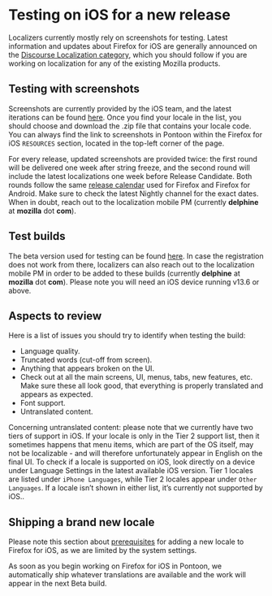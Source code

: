 # Testing on iOS for a new release

Localizers currently mostly rely on screenshots for testing. Latest information and updates about Firefox for iOS are generally announced on the [Discourse Localization category](https://discourse.mozilla.org/c/l10n/), which you should follow if you are working on localization for any of the existing Mozilla products.

## Testing with screenshots

Screenshots are currently provided by the iOS team, and the latest iterations can be found [here](https://firefox-ci-tc.services.mozilla.com/tasks/index/mobile.v2.firefox-ios.l10n-screenshots.latest). Once you find your locale in the list, you should choose and download the .zip file that contains your locale code. You can always find the link to screenshots in Pontoon within the Firefox for iOS `RESOURCES` section, located in the top-left corner of the page.

For every release, updated screenshots are provided twice: the first round will be delivered one week after string freeze, and the second round will include the latest localizations one week before Release Candidate. Both rounds follow the same [release calendar](https://whattrainisitnow.com/) used for Firefox and Firefox for Android. Make sure to check the latest Nightly channel for the exact dates. When in doubt, reach out to the localization mobile PM (currently **delphine** at **mozilla** dot **com**).

## Test builds

The beta version used for testing can be found [here](https://www.mozilla.org/firefox/ios/testflight/). In case the registration does not work from there, localizers can also reach out to the localization mobile PM in order to be added to these builds (currently **delphine** at **mozilla** dot **com**).
Please note you will need an iOS device running v13.6 or above.

## Aspects to review

Here is a list of issues you should try to identify when testing the build:
* Language quality.
* Truncated words (cut-off from screen).
* Anything that appears broken on the UI.
* Check out at all the main screens, UI, menus, tabs, new features, etc. Make sure these all look good, that everything is properly translated and appears as expected.
* Font support.
* Untranslated content.

Concerning untranslated content: please note that we currently have two tiers of support in iOS. If your locale is only in the Tier 2 support list, then it sometimes happens that menu items, which are part of the OS itself, may not be localizable - and will therefore unfortunately appear in English on the final UI. To check if a locale is supported on iOS, look directly on a device under Language Settings in the latest available iOS version. Tier 1 locales are listed under `iPhone Languages`, while Tier 2 locales appear under `Other Languages`. If a locale isn’t shown in either list, it’s currently not supported by iOS..

## Shipping a brand new locale

Please note this section about [prerequisites](https://mozilla-l10n.github.io/documentation/products/iOS_products/updating_locales.html#prerequisites-to-adding-a-locale) for adding a new locale to Firefox for iOS, as we are limited by the system settings.

As soon as you begin working on Firefox for iOS in Pontoon, we automatically ship whatever translations are available and the work will appear in the next Beta build.
